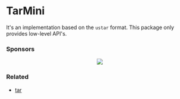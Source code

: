 # TarMini

It's an implementation based on the `ustar` format. This package only provides low-level API's.

### Sponsors

<p align="center">
  <a href="https://cdn.jsdelivr.net/gh/nonzzz/sponsors/sponsorkit/sponsors.svg">
    <img src="https://cdn.jsdelivr.net/gh/nonzzz/sponsors/sponsorkit/sponsors.svg"/>
  </a>
</p>

### Related

- [tar](https://www.gnu.org/software/tar/manual/html_node/Standard.html)
